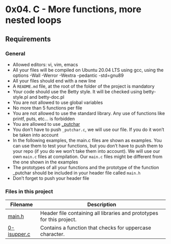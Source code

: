 # 0x04. C - More functions, more nested loops

## Requirements

### General
- Allowed editors: vi, vim, emacs
- All your files will be compiled on Ubuntu 20.04 LTS using gcc, using the options -Wall -Werror -Wextra -pedantic -std=gnu89
- All your files should end with a new line
- A ```README.md``` file, at the root of the folder of the project is mandatory
- Your code should use the Betty style. It will be checked using betty-style.pl and betty-doc.pl
- You are not allowed to use global variables
- No more than 5 functions per file
- You are not allowed to use the standard library. Any use of functions like printf, puts, etc… is forbidden
- You are allowed to use [_putchar](https://github.com/alx-tools/_putchar.c/blob/master/_putchar.c)
- You don’t have to push ```_putchar.c```, we will use our file. If you do it won’t be taken into account
- In the following examples, the main.c files are shown as examples. You can use them to test your functions, but you don’t have to push them to your repo (if you do we won’t take them into account). We will use our own ```main.c``` files at compilation. Our ```main.c``` files might be different from the one shown in the examples
- The prototypes of all your functions and the prototype of the function _putchar should be included in your header file called ```main.h```
- Don’t forget to push your header file

### Files in this project

Filename | Description
-------- | -----------
[main.h]() | Header file containing all libraries and prototypes for this project.
[0-isupper.c]() | Contains a function that checks for uppercase character.

